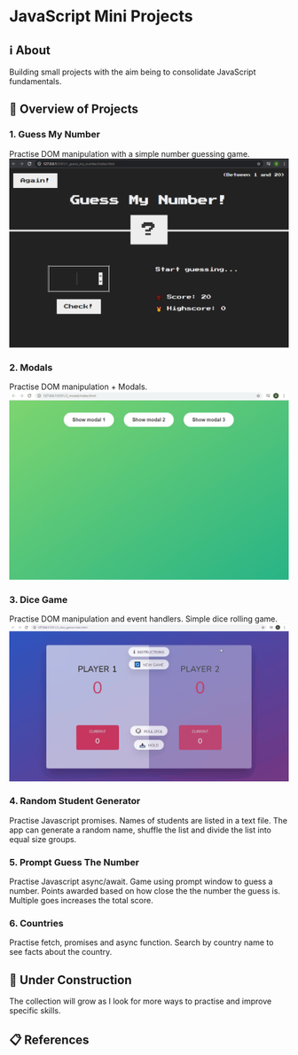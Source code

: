 # JavaScript Mini Projects

## ℹ About
Building small projects with the aim being to consolidate JavaScript fundamentals.

## 🎥 Overview of Projects
### 1. Guess My Number
Practise DOM manipulation with a simple number guessing game.
![Guess my Number Game](./docs/guess_my_number.gif)

### 2. Modals
Practise DOM manipulation + Modals.
![Modals](./docs/modal.gif)

### 3. Dice Game
Practise DOM manipulation and event handlers.
Simple dice rolling game.
![Dice Game](./docs/dice.gif)

### 4. Random Student Generator
Practise Javascript promises.
Names of students are listed in a text file. The app can generate a random name, shuffle the list and divide the list into equal size groups. 

### 5. Prompt Guess The Number
Practise Javascript async/await.
Game using prompt window to guess a number. Points awarded based on how close the the number the guess is. Multiple goes increases the total score.

### 6. Countries
Practise fetch, promises and async function.
Search by country name to see facts about the country.

## 🚧 Under Construction
The collection will grow as I look for more ways to practise and improve specific skills.

## 📋 References

